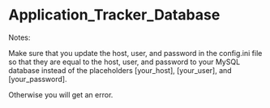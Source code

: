 # Application_Tracker_Database

Notes: 

Make sure that you update the host, user, and password in the config.ini file 
so that they are equal to the host, user, and password to your MySQL database 
instead of the placeholders [your_host], [your_user], and [your_password].

Otherwise you will get an error.
